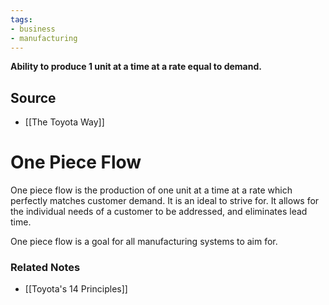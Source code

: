 ```yaml
---
tags:
- business
- manufacturing
---
```

**Ability to produce 1 unit at a time at a rate equal to demand.**

## Source
- [[The Toyota Way]]

# One Piece Flow

One piece flow is the production of one unit at a time at a rate which perfectly matches customer demand. It is an ideal to strive for. It allows for the individual needs of a customer to be addressed, and eliminates lead time. 

One piece flow is a goal for all manufacturing systems to aim for.

### Related Notes
- [[Toyota's 14 Principles]]